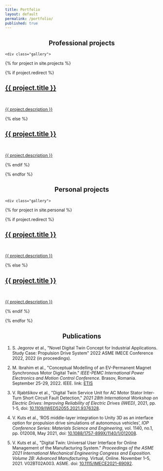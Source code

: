 ```yaml
---
title: Portfolio
layout: default
permalink: /portfolio/
published: true
---
```

<h2 style="text-align: center;">Professional projects</h2>

<div class="ProjectContainer">

	<div class="gallery">

  {% for project in site.projects %}

  {% if project.redirect %}
  <div class="projectTile">
          <a href="{{ project.redirect }}" target="_blank">
          <span>
              <h2>{{ project.title }}</h2>
              <br/>
              <p>{{ project.description }}</p>
          </span>
          </a>
  </div>

  {% else %}

  <div class="projectTile">
          <a href="{{ project.url | prepend: site.baseurl | prepend: site.url }}">
          <span>
              <h2>{{ project.title }}</h2>
              <br/>
              <p>{{ project.description }}</p>
          </span>
          </a>
  </div>

  {% endif %}

  {% endfor %}
	</div>

</div>

<h2 style="text-align: center;">Personal projects</h2>

<div class="ProjectContainer">

	<div class="gallery">

  {% for project in site.personal %}

  {% if project.redirect %}
  <div class="projectTile">
          <a href="{{ project.redirect }}" target="_blank">
          <span>
              <h2>{{ project.title }}</h2>
              <br/>
              <p>{{ project.description }}</p>
          </span>
          </a>
  </div>

  {% else %}

  <div class="projectTile">
          <a href="{{ project.url | prepend: site.baseurl | prepend: site.url }}">
          <span>
              <h2>{{ project.title }}</h2>
              <br/>
              <p>{{ project.description }}</p>
          </span>
          </a>
  </div>

  {% endif %}

  {% endfor %}
	</div>

</div>

<h2 style="text-align: center;">Publications</h2>

1. S. Jegorov et al., "Novel Digital Twin Concept for Industrial Applications. Study Case: Propulsion Drive System" 2022 ASME IMECE Conference 2022, 2022 (in proceedings).

2. M. Ibrahim et al., "Conceptual Modelling of an EV-Permanent Magnet Synchronous Motor Digital Twin." *IEEE-PEMC International Power Electronics and Motion Control Conference.* Brasov, Romania. September 25-29, 2022. IEEE. link: [ETIS](https://www.etis.ee/Portal/Publications/Display/30c67d44-e946-4e58-9949-5bb56b54d92d)

3. V. Rjabtšikov et al., "Digital Twin Service Unit for AC Motor Stator Inter-Turn Short Circuit Fault Detection," *2021 28th International Workshop on Electric Drives: Improving Reliability of Electric Drives (IWED)*, 2021, pp. 1-5, doi: [10.1109/IWED52055.2021.9376328](https://doi.org/10.1109/IWED52055.2021.9376328).

4. V. Kuts et al., ‘ROS middle-layer integration to Unity 3D as an interface option for propulsion drive simulations of autonomous vehicles’, *IOP Conference Series: Materials Science and Engineering*, vol. 1140, no.1, pp. 012008, May 2021, doi: [10.1088/1757-899X/1140/1/012008](https://doi.org/10.1088/1757-899X/1140/1/012008).

5. V. Kuts et al., "Digital Twin: Universal User Interface for Online Management of the Manufacturing System." *Proceedings of the ASME 2021 International Mechanical Engineering Congress and Exposition. Volume 2B: Advanced Manufacturing.* Virtual, Online. November 1–5, 2021. V02BT02A003. ASME. doi: [10.1115/IMECE2021-69092](https://doi.org/10.1115/IMECE2021-69092).